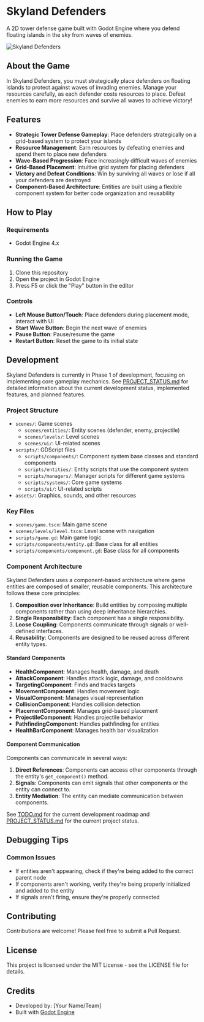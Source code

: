 # Skyland Defenders

A 2D tower defense game built with Godot Engine where you defend floating islands in the sky from waves of enemies.

![Skyland Defenders](https://placeholder-for-game-screenshot.png)

## About the Game

In Skyland Defenders, you must strategically place defenders on floating islands to protect against waves of invading enemies. Manage your resources carefully, as each defender costs resources to place. Defeat enemies to earn more resources and survive all waves to achieve victory!

## Features

- **Strategic Tower Defense Gameplay**: Place defenders strategically on a grid-based system to protect your islands
- **Resource Management**: Earn resources by defeating enemies and spend them to place new defenders
- **Wave-Based Progression**: Face increasingly difficult waves of enemies
- **Grid-Based Placement**: Intuitive grid system for placing defenders
- **Victory and Defeat Conditions**: Win by surviving all waves or lose if all your defenders are destroyed
- **Component-Based Architecture**: Entities are built using a flexible component system for better code organization and reusability

## How to Play

### Requirements

- Godot Engine 4.x

### Running the Game

1. Clone this repository
2. Open the project in Godot Engine
3. Press F5 or click the "Play" button in the editor

### Controls

- **Left Mouse Button/Touch**: Place defenders during placement mode, interact with UI
- **Start Wave Button**: Begin the next wave of enemies
- **Pause Button**: Pause/resume the game
- **Restart Button**: Reset the game to its initial state

## Development

Skyland Defenders is currently in Phase 1 of development, focusing on implementing core gameplay mechanics. See [PROJECT_STATUS.md](PROJECT_STATUS.md) for detailed information about the current development status, implemented features, and planned features.

### Project Structure

- `scenes/`: Game scenes
  - `scenes/entities/`: Entity scenes (defender, enemy, projectile)
  - `scenes/levels/`: Level scenes
  - `scenes/ui/`: UI-related scenes
- `scripts/`: GDScript files
  - `scripts/components/`: Component system base classes and standard components
  - `scripts/entities/`: Entity scripts that use the component system
  - `scripts/managers/`: Manager scripts for different game systems
  - `scripts/systems/`: Core game systems
  - `scripts/ui/`: UI-related scripts
- `assets/`: Graphics, sounds, and other resources

### Key Files
- `scenes/game.tscn`: Main game scene
- `scenes/levels/level.tscn`: Level scene with navigation
- `scripts/game.gd`: Main game logic
- `scripts/components/entity.gd`: Base class for all entities
- `scripts/components/component.gd`: Base class for all components

### Component Architecture

Skyland Defenders uses a component-based architecture where game entities are composed of smaller, reusable components. This architecture follows these core principles:

1. **Composition over Inheritance**: Build entities by composing multiple components rather than using deep inheritance hierarchies.
2. **Single Responsibility**: Each component has a single responsibility.
3. **Loose Coupling**: Components communicate through signals or well-defined interfaces.
4. **Reusability**: Components are designed to be reused across different entity types.

#### Standard Components

- **HealthComponent**: Manages health, damage, and death
- **AttackComponent**: Handles attack logic, damage, and cooldowns
- **TargetingComponent**: Finds and tracks targets
- **MovementComponent**: Handles movement logic
- **VisualComponent**: Manages visual representation
- **CollisionComponent**: Handles collision detection
- **PlacementComponent**: Manages grid-based placement
- **ProjectileComponent**: Handles projectile behavior
- **PathfindingComponent**: Handles pathfinding for entities
- **HealthBarComponent**: Manages health bar visualization

#### Component Communication

Components can communicate in several ways:

1. **Direct References**: Components can access other components through the entity's `get_component()` method.
2. **Signals**: Components can emit signals that other components or the entity can connect to.
3. **Entity Mediation**: The entity can mediate communication between components.

See [TODO.md](TODO.md) for the current development roadmap and [PROJECT_STATUS.md](PROJECT_STATUS.md) for the current project status.

## Debugging Tips

### Common Issues
- If entities aren't appearing, check if they're being added to the correct parent node
- If components aren't working, verify they're being properly initialized and added to the entity
- If signals aren't firing, ensure they're properly connected

## Contributing

Contributions are welcome! Please feel free to submit a Pull Request.

## License

This project is licensed under the MIT License - see the LICENSE file for details.

## Credits

- Developed by: [Your Name/Team]
- Built with [Godot Engine](https://godotengine.org/)
